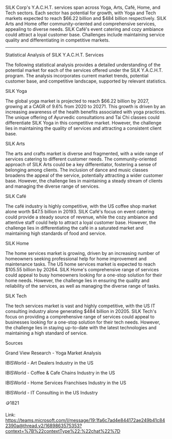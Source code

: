 SILK Corp's Y.A.C.H.T. services span across Yoga, Arts, Café, Home, and Tech sectors. Each sector has potential for growth, with Yoga and Tech markets expected to reach $66.22 billion and $484 billion respectively. SILK Arts and Home offer community-oriented and comprehensive services, appealing to diverse needs. SILK Café's event catering and cozy ambiance could attract a loyal customer base. Challenges include maintaining service quality and differentiating in competitive markets.

---

Statistical Analysis of SILK Y.A.C.H.T. Services





The following statistical analysis provides a detailed understanding of the potential market for each of the services offered under the SILK Y.A.C.H.T. program. The analysis incorporates current market trends, potential customer base, and competitive landscape, supported by relevant statistics.





SILK Yoga





The global yoga market is projected to reach $66.22 billion by 2027, growing at a CAGR of 9.6% from 2020 to 20271. This growth is driven by an increasing awareness of the health benefits associated with yoga practices. The unique offering of Ayurvedic consultations and Tai Chi classes could differentiate SILK Yoga in this competitive market. However, the challenge lies in maintaining the quality of services and attracting a consistent client base.





SILK Arts





The arts and crafts market is diverse and fragmented, with a wide range of services catering to different customer needs. The community-oriented approach of SILK Arts could be a key differentiator, fostering a sense of belonging among clients. The inclusion of dance and music classes broadens the appeal of the service, potentially attracting a wider customer base. However, the challenge lies in maintaining a steady stream of clients and managing the diverse range of services.





SILK Café





The café industry is highly competitive, with the US coffee shop market alone worth $47.5 billion in 20193. SILK Café's focus on event catering could provide a steady source of revenue, while the cozy ambiance and attentive staff could help to attract a loyal customer base. However, the challenge lies in differentiating the café in a saturated market and maintaining high standards of food and service.





SILK Home





The home services market is growing, driven by an increasing number of homeowners seeking professional help for home improvement and maintenance tasks. The US home services market is expected to reach $105.55 billion by 20264. SILK Home's comprehensive range of services could appeal to busy homeowners looking for a one-stop solution for their home needs. However, the challenge lies in ensuring the quality and reliability of the services, as well as managing the diverse range of tasks.





SILK Tech





The tech services market is vast and highly competitive, with the US IT consulting industry alone generating $484 billion in 20205. SILK Tech's focus on providing a comprehensive range of services could appeal to businesses looking for a one-stop solution for their tech needs. However, the challenge lies in staying up-to-date with the latest technologies and maintaining a high standard of service.





Sources








Grand View Research - Yoga Market Analysis



IBISWorld - Art Dealers Industry in the US



IBISWorld - Coffee & Cafe Chains Industry in the US



IBISWorld - Home Services Franchises Industry in the US



IBISWorld - IT Consulting in the US Industry













🪙1821


Link: https://teams.microsoft.com/l/message/19:1fa6c7ad4e844172ae249b41c842390a@thread.v2/1689863575353?context=%7B%22contextType%22:%22chat%22%7D
